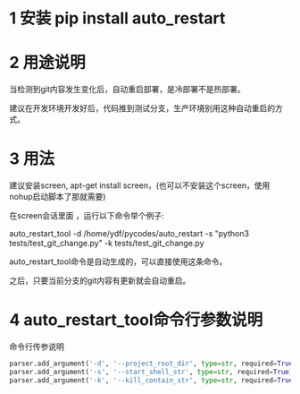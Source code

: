 # 1 安装 pip install auto_restart


# 2  用途说明

当检测到git内容发生变化后，自动重启部署，是冷部署不是热部署。

建议在开发环境开发好后，代码推到测试分支，生产环境别用这种自动重启的方式。


# 3 用法
建议安装screen, apt-get install screen，(也可以不安装这个screen，使用nohup启动脚本了那就需要)

在screen会话里面 ，运行以下命令举个例子:


auto_restart_tool -d /home/ydf/pycodes/auto_restart  -s  "python3  tests/test_git_change.py" -k tests/test_git_change.py

auto_restart_tool命令是自动生成的，可以直接使用这条命令。

之后，只要当前分支的git内容有更新就会自动重启。


# 4 auto_restart_tool命令行参数说明
命令行传参说明
```python
parser.add_argument('-d', '--project_root_dir', type=str, required=True)  # 你的项目的根目录
parser.add_argument('-s', '--start_shell_str', type=str, required=True)   # 启动命令，
parser.add_argument('-k', '--kill_contain_str', type=str, required=True)   # 杀死老进程，当字符串包含这个时候就当做老进程杀死。
```
